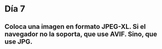 # Día 7
## Coloca una imagen en formato JPEG-XL. Si el navegador no la soporta, que use AVIF. Sino, que use JPG.